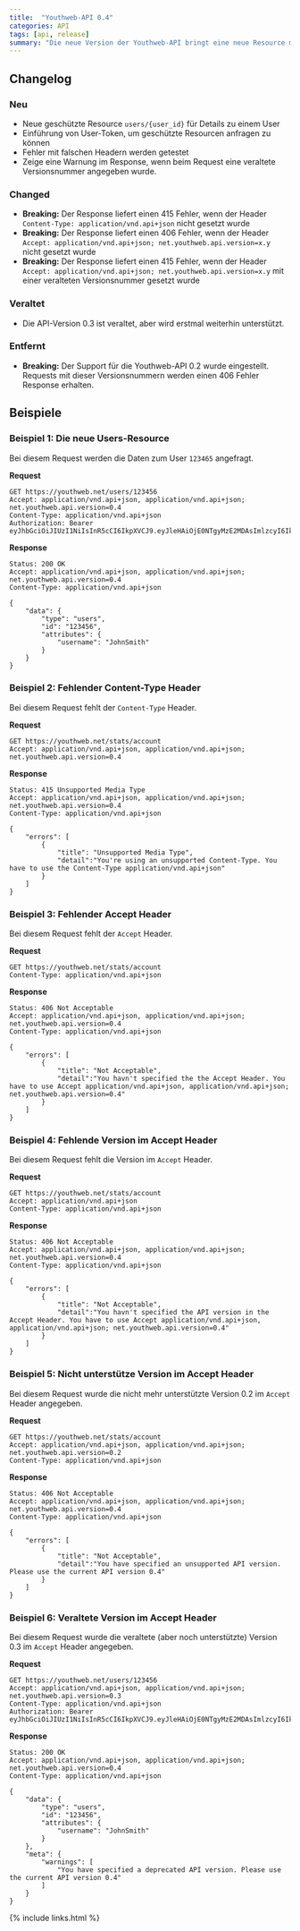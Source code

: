 ```yaml
---
title:  "Youthweb-API 0.4"
categories: API
tags: [api, release]
summary: "Die neue Version der Youthweb-API bringt eine neue Resource mit: Users. Diese Resource ist nur mit einem Access-Token aufrufbar, den man sich jetzt generieren lassen kann. Dafür wird ein Youthweb-Account und ein User-Token benötigt. Die API-Version 0.2 wird jetzt nicht mehr unterstützt."
---
```

## Changelog

### Neu

- Neue geschützte Resource `users/{user_id}` für Details zu einem User
- Einführung von User-Token, um geschützte Resourcen anfragen zu können
- Fehler mit falschen Headern werden getestet
- Zeige eine Warnung im Response, wenn beim Request eine veraltete Versionsnummer angegeben wurde.

### Changed

- **Breaking:** Der Response liefert einen 415 Fehler, wenn der Header `Content-Type: application/vnd.api+json` nicht gesetzt wurde
- **Breaking:** Der Response liefert einen 406 Fehler, wenn der Header `Accept: application/vnd.api+json; net.youthweb.api.version=x.y` nicht gesetzt wurde
- **Breaking:** Der Response liefert einen 415 Fehler, wenn der Header `Accept: application/vnd.api+json; net.youthweb.api.version=x.y` mit einer veralteten Versionsnummer gesetzt wurde

### Veraltet

- Die API-Version 0.3 ist veraltet, aber wird erstmal weiterhin unterstützt.

### Entfernt

- **Breaking:** Der Support für die Youthweb-API 0.2 wurde eingestellt. Requests mit dieser Versionsnummern werden einen 406 Fehler Response erhalten.

## Beispiele

### Beispiel 1: Die neue Users-Resource

Bei diesem Request werden die Daten zum User `123465` angefragt.

**Request**

```
GET https://youthweb.net/users/123456
Accept: application/vnd.api+json, application/vnd.api+json; net.youthweb.api.version=0.4
Content-Type: application/vnd.api+json
Authorization: Bearer eyJhbGciOiJIUzI1NiIsInR5cCI6IkpXVCJ9.eyJleHAiOjE0NTgyMzE2MDAsImlzcyI6IkpOdlBnY3ROcEg1Y0s2UmMifQ.BOn0XFDDYa5iBHJb636A0C0m4sU5NO8SA_CPOVHoWNs
```

**Response**

```
Status: 200 OK
Accept: application/vnd.api+json, application/vnd.api+json; net.youthweb.api.version=0.4
Content-Type: application/vnd.api+json

{
    "data": {
        "type": "users",
        "id": "123456",
        "attributes": {
            "username": "JohnSmith"
        }
    }
}
```

### Beispiel 2: Fehlender Content-Type Header

Bei diesem Request fehlt der `Content-Type` Header.

**Request**

```
GET https://youthweb.net/stats/account
Accept: application/vnd.api+json, application/vnd.api+json; net.youthweb.api.version=0.4
```

**Response**

```
Status: 415 Unsupported Media Type
Accept: application/vnd.api+json, application/vnd.api+json; net.youthweb.api.version=0.4
Content-Type: application/vnd.api+json

{
    "errors": [
        {
            "title": "Unsupported Media Type",
            "detail":"You're using an unsupported Content-Type. You have to use the Content-Type application/vnd.api+json"
        }
    ]
}
```

### Beispiel 3: Fehlender Accept Header

Bei diesem Request fehlt der `Accept` Header.

**Request**

```
GET https://youthweb.net/stats/account
Content-Type: application/vnd.api+json
```

**Response**

```
Status: 406 Not Acceptable
Accept: application/vnd.api+json, application/vnd.api+json; net.youthweb.api.version=0.4
Content-Type: application/vnd.api+json

{
    "errors": [
        {
            "title": "Not Acceptable",
            "detail":"You havn't specified the the Accept Header. You have to use Accept application/vnd.api+json, application/vnd.api+json; net.youthweb.api.version=0.4"
        }
    ]
}
```

### Beispiel 4: Fehlende Version im Accept Header

Bei diesem Request fehlt die Version im `Accept` Header.

**Request**

```
GET https://youthweb.net/stats/account
Accept: application/vnd.api+json
Content-Type: application/vnd.api+json
```

**Response**

```
Status: 406 Not Acceptable
Accept: application/vnd.api+json, application/vnd.api+json; net.youthweb.api.version=0.4
Content-Type: application/vnd.api+json

{
    "errors": [
        {
            "title": "Not Acceptable",
            "detail":"You havn't specified the API version in the Accept Header. You have to use Accept application/vnd.api+json, application/vnd.api+json; net.youthweb.api.version=0.4"
        }
    ]
}
```

### Beispiel 5: Nicht unterstütze Version im Accept Header

Bei diesem Request wurde die nicht mehr unterstützte Version 0.2 im `Accept` Header angegeben.

**Request**

```
GET https://youthweb.net/stats/account
Accept: application/vnd.api+json, application/vnd.api+json; net.youthweb.api.version=0.2
Content-Type: application/vnd.api+json
```

**Response**

```
Status: 406 Not Acceptable
Accept: application/vnd.api+json, application/vnd.api+json; net.youthweb.api.version=0.4
Content-Type: application/vnd.api+json

{
    "errors": [
        {
            "title": "Not Acceptable",
            "detail":"You have specified an unsupported API version. Please use the current API version 0.4"
        }
    ]
}
```

### Beispiel 6: Veraltete Version im Accept Header

Bei diesem Request wurde die veraltete (aber noch unterstützte) Version 0.3 im `Accept` Header angegeben.

**Request**

```
GET https://youthweb.net/users/123456
Accept: application/vnd.api+json, application/vnd.api+json; net.youthweb.api.version=0.3
Content-Type: application/vnd.api+json
Authorization: Bearer eyJhbGciOiJIUzI1NiIsInR5cCI6IkpXVCJ9.eyJleHAiOjE0NTgyMzE2MDAsImlzcyI6IkpOdlBnY3ROcEg1Y0s2UmMifQ.BOn0XFDDYa5iBHJb636A0C0m4sU5NO8SA_CPOVHoWNs
```

**Response**

```
Status: 200 OK
Accept: application/vnd.api+json, application/vnd.api+json; net.youthweb.api.version=0.4
Content-Type: application/vnd.api+json

{
    "data": {
        "type": "users",
        "id": "123456",
        "attributes": {
            "username": "JohnSmith"
        }
    },
    "meta": {
        "warnings": [
            "You have specified a deprecated API version. Please use the current API version 0.4"
        ]
    }
}
```

{% include links.html %}
